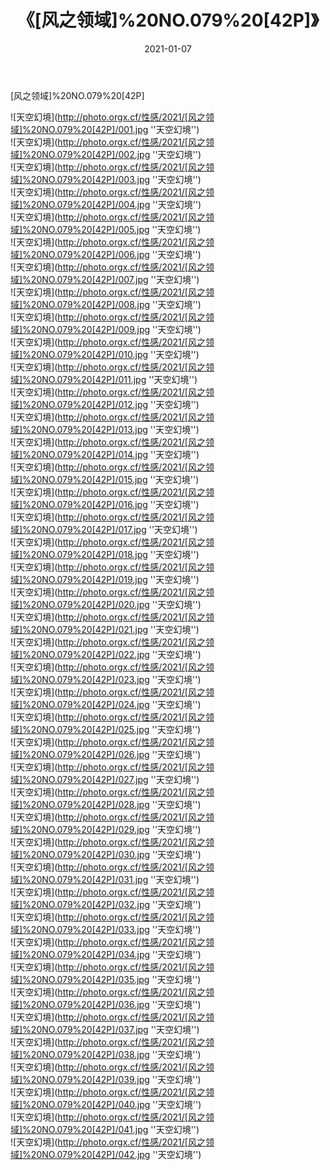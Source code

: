 ﻿---
layout: post
title: 《[风之领域]%20NO.079%20[42P]》
date: 2021-01-07
img: http://photo.orgx.cf/性感/2021/[风之领域]%20NO.079%20[42P]/000.jpg
tags: [美女,性感,泳衣]
---

[风之领域]%20NO.079%20[42P]



![天空幻境](http://photo.orgx.cf/性感/2021/[风之领域]%20NO.079%20[42P]/001.jpg ''天空幻境'')<br>
![天空幻境](http://photo.orgx.cf/性感/2021/[风之领域]%20NO.079%20[42P]/002.jpg ''天空幻境'')<br>
![天空幻境](http://photo.orgx.cf/性感/2021/[风之领域]%20NO.079%20[42P]/003.jpg ''天空幻境'')<br>
![天空幻境](http://photo.orgx.cf/性感/2021/[风之领域]%20NO.079%20[42P]/004.jpg ''天空幻境'')<br>
![天空幻境](http://photo.orgx.cf/性感/2021/[风之领域]%20NO.079%20[42P]/005.jpg ''天空幻境'')<br>
![天空幻境](http://photo.orgx.cf/性感/2021/[风之领域]%20NO.079%20[42P]/006.jpg ''天空幻境'')<br>
![天空幻境](http://photo.orgx.cf/性感/2021/[风之领域]%20NO.079%20[42P]/007.jpg ''天空幻境'')<br>
![天空幻境](http://photo.orgx.cf/性感/2021/[风之领域]%20NO.079%20[42P]/008.jpg ''天空幻境'')<br>
![天空幻境](http://photo.orgx.cf/性感/2021/[风之领域]%20NO.079%20[42P]/009.jpg ''天空幻境'')<br>
![天空幻境](http://photo.orgx.cf/性感/2021/[风之领域]%20NO.079%20[42P]/010.jpg ''天空幻境'')<br>
![天空幻境](http://photo.orgx.cf/性感/2021/[风之领域]%20NO.079%20[42P]/011.jpg ''天空幻境'')<br>
![天空幻境](http://photo.orgx.cf/性感/2021/[风之领域]%20NO.079%20[42P]/012.jpg ''天空幻境'')<br>
![天空幻境](http://photo.orgx.cf/性感/2021/[风之领域]%20NO.079%20[42P]/013.jpg ''天空幻境'')<br>
![天空幻境](http://photo.orgx.cf/性感/2021/[风之领域]%20NO.079%20[42P]/014.jpg ''天空幻境'')<br>
![天空幻境](http://photo.orgx.cf/性感/2021/[风之领域]%20NO.079%20[42P]/015.jpg ''天空幻境'')<br>
![天空幻境](http://photo.orgx.cf/性感/2021/[风之领域]%20NO.079%20[42P]/016.jpg ''天空幻境'')<br>
![天空幻境](http://photo.orgx.cf/性感/2021/[风之领域]%20NO.079%20[42P]/017.jpg ''天空幻境'')<br>
![天空幻境](http://photo.orgx.cf/性感/2021/[风之领域]%20NO.079%20[42P]/018.jpg ''天空幻境'')<br>
![天空幻境](http://photo.orgx.cf/性感/2021/[风之领域]%20NO.079%20[42P]/019.jpg ''天空幻境'')<br>
![天空幻境](http://photo.orgx.cf/性感/2021/[风之领域]%20NO.079%20[42P]/020.jpg ''天空幻境'')<br>
![天空幻境](http://photo.orgx.cf/性感/2021/[风之领域]%20NO.079%20[42P]/021.jpg ''天空幻境'')<br>
![天空幻境](http://photo.orgx.cf/性感/2021/[风之领域]%20NO.079%20[42P]/022.jpg ''天空幻境'')<br>
![天空幻境](http://photo.orgx.cf/性感/2021/[风之领域]%20NO.079%20[42P]/023.jpg ''天空幻境'')<br>
![天空幻境](http://photo.orgx.cf/性感/2021/[风之领域]%20NO.079%20[42P]/024.jpg ''天空幻境'')<br>
![天空幻境](http://photo.orgx.cf/性感/2021/[风之领域]%20NO.079%20[42P]/025.jpg ''天空幻境'')<br>
![天空幻境](http://photo.orgx.cf/性感/2021/[风之领域]%20NO.079%20[42P]/026.jpg ''天空幻境'')<br>
![天空幻境](http://photo.orgx.cf/性感/2021/[风之领域]%20NO.079%20[42P]/027.jpg ''天空幻境'')<br>
![天空幻境](http://photo.orgx.cf/性感/2021/[风之领域]%20NO.079%20[42P]/028.jpg ''天空幻境'')<br>
![天空幻境](http://photo.orgx.cf/性感/2021/[风之领域]%20NO.079%20[42P]/029.jpg ''天空幻境'')<br>
![天空幻境](http://photo.orgx.cf/性感/2021/[风之领域]%20NO.079%20[42P]/030.jpg ''天空幻境'')<br>
![天空幻境](http://photo.orgx.cf/性感/2021/[风之领域]%20NO.079%20[42P]/031.jpg ''天空幻境'')<br>
![天空幻境](http://photo.orgx.cf/性感/2021/[风之领域]%20NO.079%20[42P]/032.jpg ''天空幻境'')<br>
![天空幻境](http://photo.orgx.cf/性感/2021/[风之领域]%20NO.079%20[42P]/033.jpg ''天空幻境'')<br>
![天空幻境](http://photo.orgx.cf/性感/2021/[风之领域]%20NO.079%20[42P]/034.jpg ''天空幻境'')<br>
![天空幻境](http://photo.orgx.cf/性感/2021/[风之领域]%20NO.079%20[42P]/035.jpg ''天空幻境'')<br>
![天空幻境](http://photo.orgx.cf/性感/2021/[风之领域]%20NO.079%20[42P]/036.jpg ''天空幻境'')<br>
![天空幻境](http://photo.orgx.cf/性感/2021/[风之领域]%20NO.079%20[42P]/037.jpg ''天空幻境'')<br>
![天空幻境](http://photo.orgx.cf/性感/2021/[风之领域]%20NO.079%20[42P]/038.jpg ''天空幻境'')<br>
![天空幻境](http://photo.orgx.cf/性感/2021/[风之领域]%20NO.079%20[42P]/039.jpg ''天空幻境'')<br>
![天空幻境](http://photo.orgx.cf/性感/2021/[风之领域]%20NO.079%20[42P]/040.jpg ''天空幻境'')<br>
![天空幻境](http://photo.orgx.cf/性感/2021/[风之领域]%20NO.079%20[42P]/041.jpg ''天空幻境'')<br>
![天空幻境](http://photo.orgx.cf/性感/2021/[风之领域]%20NO.079%20[42P]/042.jpg ''天空幻境'')<br>